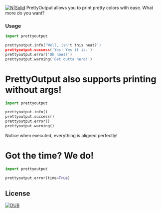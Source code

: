 [![N|Solid](https://www.python.org/static/community_logos/python-powered-w-100x40.png)](https://www.python.org/)
PrettyOutput allows you to print pretty colors with ease. What more do you want?

### Usage
```py
import prettyoutput

prettyoutput.info('Well, isn't this neat?')
prettyoutput.success('Yes! Yes it is.')
prettyoutput.error('Oh noes!')
prettyoutput.warning('Get outta here!')
```

# PrettyOutput also supports printing without args!
```py
import prettyoutput

prettyoutput.info()
prettyoutput.success()
prettyoutput.error()
prettyoutput.warning()
```

Notice when executed, everything is aligned perfectly!

# Got the time? We do!
```py
import prettyoutput

prettyoutput.error(time=True)
```

License
----

[![DUB](https://img.shields.io/dub/l/vibe-d.svg)](https://github.com/Aareon/Tipsy/blob/master/LICENSE)
